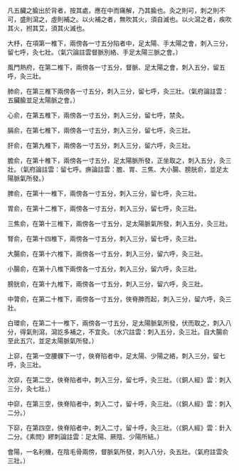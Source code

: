 凡五臟之腧出於背者，按其處，應在中而痛解，乃其腧也。灸之則可，刺之則不可，盛則瀉之，虛則補之。以火補之者，無吹其火，須自滅也。以火瀉之者，疾吹其火，拊其艾，須其火滅也。

大杼，在項第一椎下，兩傍各一寸五分陷者中，足太陽、手太陽之會，刺入三分，留七呼，灸七壯。（氣穴論註雲督脈別絡、手足太陽三脈之會。）

風門熱府，在第二椎下，兩傍各一寸五分，督脈、足太陽之會，刺入五分，留五呼，灸三壯。

肺俞，在第三椎下兩傍各一寸五分，刺入三分，留七呼，灸三壯。（氣府論註雲：五臟腧並足太陽脈之會。）

心俞，在第五椎下，兩傍各一寸五分，刺入三分，留七呼，禁灸。

膈俞，在第七椎下，兩傍各一寸五分，刺入三分，留七呼，灸三壯。

肝俞，在第九椎下，兩傍各一寸五分，刺入三分，留六呼，灸三壯。

膽俞，在第十椎下，兩傍各一寸五分，足太陽脈所發，正坐取之，刺入五分，灸三壯。（氣府論註雲：留七呼。痹論註雲：膽、胃、三焦、大小腸、膀胱俞，並足太陽脈氣所發。）

脾俞，在第十一椎下，兩傍各一寸五分，刺入三分，留七呼，灸三壯。

胃俞，在第十二椎下，兩傍各一寸五分，刺入三分，留七呼，灸三壯。

三焦俞，在第十三椎下，兩傍各一寸五分，足太陽脈氣所發，刺入五分，灸三壯。

腎俞，在第十四椎下，兩傍各一寸五分，刺入三分，留七呼，灸三壯。

大腸俞，在第十六椎下，兩傍各一寸五分，刺入三分，留六呼，灸三壯。

小腸俞，在第十八椎下兩傍各一寸五分，刺入三分，留六呼，灸三壯。

膀胱俞，在第十九椎下，兩傍各一寸五分，刺入三分，留六呼，灸三壯。

中膂俞，在第二十椎下，兩傍各一寸五分，俠脊胂而起，刺入三分，留六呼，灸三壯。

白環俞，在第二十一椎下，兩傍各一寸五分，足太陽脈氣所發，伏而取之，刺入八分，得氣則瀉，瀉訖多補之，不宜灸。（水穴註雲：刺入五分，灸三壯。自大腸俞至此五穴，並足太陽脈氣所發。）

上窌，在第一空腰髁下一寸，俠脊陷者中，足太陽、少陽之絡，刺入三分，留七呼，灸三壯。

次窌，在第二空，俠脊陷者中，刺入三分，留七呼，灸三壯。（《銅人經》雲：刺入三分，灸七壯。）

中窌，在第三空，俠脊陷者中，刺入二寸，留十呼，灸三壯。（《銅人經》雲：刺入二分。）

下窌，在第四空，俠脊陷者中，刺入二寸，留十呼，灸三壯。（《銅人經》雲：針入二分。《素問》繆刺論註雲：足太陽、厥陰、少陽所結。）

會陽，一名利機，在陰毛骨兩傍，督脈氣所發，刺入八分，灸五壯。（氣府註雲灸三壯。）